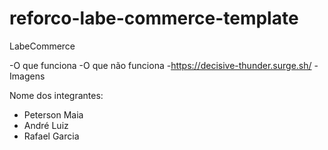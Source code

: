 # reforco-labe-commerce-template
LabeCommerce


-O que funciona
-O que não funciona
-https://decisive-thunder.surge.sh/
-Imagens

Nome dos integrantes:

- Peterson Maia
- André Luiz
- Rafael Garcia
